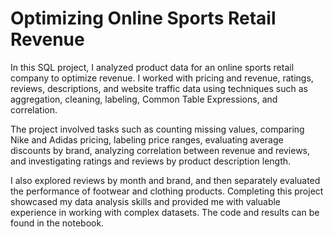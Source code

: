 # **Optimizing Online Sports Retail Revenue**

In this SQL project, I analyzed product data for an online sports retail company to optimize revenue. I worked with pricing and revenue, ratings, reviews, descriptions, and website traffic data using techniques such as aggregation, cleaning, labeling, Common Table Expressions, and correlation.

The project involved tasks such as counting missing values, comparing Nike and Adidas pricing, labeling price ranges, evaluating average discounts by brand, analyzing correlation between revenue and reviews, and investigating ratings and reviews by product description length.

I also explored reviews by month and brand, and then separately evaluated the performance of footwear and clothing products. Completing this project showcased my data analysis skills and provided me with valuable experience in working with complex datasets. The code and results can be found in the notebook.
